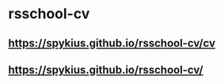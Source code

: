 # rsschool-cv

## https://spykius.github.io/rsschool-cv/cv

## https://spykius.github.io/rsschool-cv/
